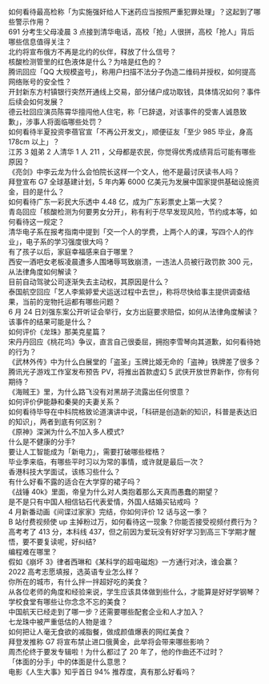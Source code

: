 如何看待最高检称「为实施强奸给人下迷药应当按照严重犯罪处理」？这起到了哪些警示作用？  
691 分考生父母凌晨 3 点接到清华电话，高校「抢」人很拼，高校「抢人」背后哪些信息值得关注？  
北约将宣布俄方不再是北约的伙伴，释放了什么信号？  
核酸检测管里的红色液体是什么？为啥是红色的？  
腾讯回应「QQ 大规模盗号」，称用户扫描不法分子伪造二维码并授权，如何提高网络账号的安全性？  
开封新东方村镇银行突然开通线上交易，部分储户成功取钱，具体情况如何？事件后续会如何发展？  
德云社回应演员陈霄华擅闯他人住宅，称「已辞退，对该事件的受害人诚恳致歉」，涉事人将面临哪些处罚？  
如何看待半夏投资李蓓官宣「不再公开发文」，顺便征友「至少 985 毕业，身高 178cm 以上」？  
江苏 3 姐弟 2 人清华 1 人 211 ，父母都是农民，你觉得优秀成绩背后可能有哪些原因？  
《亮剑》中李云龙为什么会怕院长这样一个文人，他不是最讨厌读书人吗？  
拜登宣布 G7 全球基建计划，5 年内筹 6000 亿美元为发展中国家提供基础设施资金，目的是什么？  
如何看待广东一彩民大乐透中 4.48 亿，成为广东彩票史上第一大奖？  
青岛回应「核酸检测为何要男女分开」，称有利于尽早发现风险，节约成本等，如何看待这一规定？  
清华电子系在报考指南中提到「交一个人的学费，上两个人的课，写四个人的作业」，电子系的学习强度很大吗？  
有了孩子以后，家庭幸福感来自于哪里？  
西安一酒吧女老板凌晨遭多人围堵辱骂致崩溃，一违法人员被行政罚款 300 元，从法律角度如何解读？  
目前自动驾驶公司逐渐失去主动权，其原因是什么？  
泰国航空回应「艺人李紫婷爱犬运送过程中去世」，称将尽快给事主提供调查结果，当前的宠物托运都有哪些问题？  
6 月 24 日刘强东案公开听证会举行，女方出庭要求赔偿，如何从法律角度解读？该事件的结果可能是什么？  
如何评价《龙珠》那美克星篇？  
宋丹丹回应《桃花坞》争议，直言自己很委屈，拥抱李雪琴向其道歉，如何看待她的行为？  
《武林外传》中为什么白展堂的「盗圣」玉牌比姬无命的「盗神」铁牌差了很多？  
腾讯光子游戏工作室发布预告 PV，将推出首款虚幻 5 武侠开放世界新作，你有何期待？  
《海贼王》里，为什么路飞没有对黑胡子流露出任何恨意？  
如何评价伊能静和秦昊的夫妻关系？  
如何看待毕导在中科院格致论道演讲中说，「科研是创造新的知识，科普是表达旧的知识」，两者到底有何区别？  
《原神》深渊为什么不加入多人模式?  
什么是不健康的分手?  
要让人工智能成为「新电力」，需要打破哪些桎梏？  
毕业季来临，有哪些平时习以为常的事情，或许就是最后一次？  
香港科技大学面试，该练习些什么？  
有什么好看不露的适合在大学穿的裙子吗？  
《战锤 40k》里面，帝皇为什么对人类抱着那么天真而愚蠢的期望？  
是不是只有中国人相信钻石代表爱情，外国人结婚买钻戒吗 ？  
4 月新番动画《间谍过家家》完结，你如何评价 12 话与这一季？  
B 站付费视频使 up 主掉粉过万，如何看待这一现象？你能否接受视频付费行为？  
高考考了 413 分，本科线 437，但之前因为爱玩没有好好学习到高三下学期才醒悟，要不要复读呢，好纠结?  
编程难在哪里？  
假如《崩坏 3》律者西琳和《某科学的超电磁炮》一方通行对决，谁会赢？  
2022 高考志愿填报，选英语专业怎么样？  
你所在的城市，有什么拌一拌超好吃的美食？  
从各位老师的角度和经验来说，学生应该具体做到些什么，才能算是好好学钢琴？  
学校食堂有哪些让你念念不忘的美食？  
中国航天已经走到了哪一步？还需要哪些配套企业和人才加入？  
七龙珠中被严重低估的人物是谁？  
如何把让人毫无食欲的减脂餐，做成颜值爆表的网红美食？  
拜登发推称 G7 将宣布禁止进口俄黄金，此举将会带来哪些影响？  
周杰伦终于要发专辑啦！为什么都过了 20 年了，他的作曲还不过时？  
「体面的分手」中的体面是什么意思？  
电影《人生大事》知乎首日 94% 推荐度，真有那么好看吗？  
